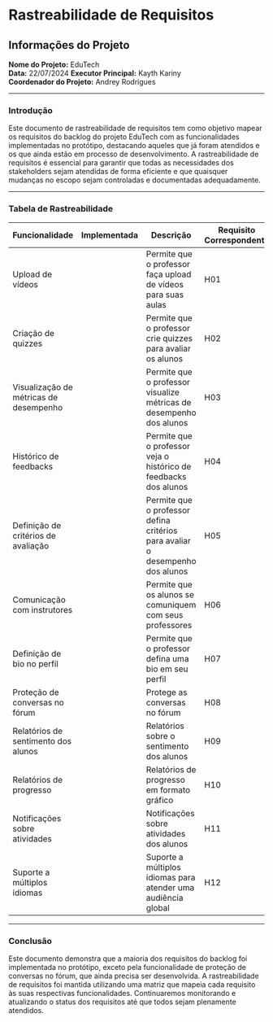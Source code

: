 # Rastreabilidade de Requisitos

## Informações do Projeto

**Nome do Projeto:** EduTech  
**Data:** 22/07/2024 
**Executor Principal:** Kayth Kariny  
**Coordenador do Projeto:** Andrey Rodrigues  

---

### Introdução

Este documento de rastreabilidade de requisitos tem como objetivo mapear os requisitos do backlog do projeto EduTech com as funcionalidades implementadas no protótipo, destacando aqueles que já foram atendidos e os que ainda estão em processo de desenvolvimento. A rastreabilidade de requisitos é essencial para garantir que todas as necessidades dos stakeholders sejam atendidas de forma eficiente e que quaisquer mudanças no escopo sejam controladas e documentadas adequadamente.

---

### Tabela de Rastreabilidade

| Funcionalidade | Implementada | Descrição | Requisito Correspondente | Status |
| --- | --- | --- | --- | --- |
| Upload de vídeos | | Permite que o professor faça upload de vídeos para suas aulas | H01 | Implementado |
| Criação de quizzes | | Permite que o professor crie quizzes para avaliar os alunos | H02 | Implementado |
| Visualização de métricas de desempenho | | Permite que o professor visualize métricas de desempenho dos alunos | H03 | Em desenvolvimento |
| Histórico de feedbacks | | Permite que o professor veja o histórico de feedbacks dos alunos | H04 | Implementado |
| Definição de critérios de avaliação | | Permite que o professor defina critérios para avaliar o desempenho dos alunos | H05 | Em desenvolvimento |
| Comunicação com instrutores | | Permite que os alunos se comuniquem com seus professores | H06 | Implementado |
| Definição de bio no perfil | | Permite que o professor defina uma bio em seu perfil | H07 | Implementado |
| Proteção de conversas no fórum | | Protege as conversas no fórum | H08 | Não iniciado |
| Relatórios de sentimento dos alunos | | Relatórios sobre o sentimento dos alunos | H09 | Implementado |
| Relatórios de progresso | | Relatórios de progresso em formato gráfico | H10 | Em desenvolvimento |
| Notificações sobre atividades | | Notificações sobre atividades dos alunos | H11 | Implementado |
| Suporte a múltiplos idiomas | | Suporte a múltiplos idiomas para atender uma audiência global | H12 | Em desenvolvimento |

---

### Conclusão

Este documento demonstra que a maioria dos requisitos do backlog foi implementada no protótipo, exceto pela funcionalidade de proteção de conversas no fórum, que ainda precisa ser desenvolvida. A rastreabilidade de requisitos foi mantida utilizando uma matriz que mapeia cada requisito às suas respectivas funcionalidades. Continuaremos monitorando e atualizando o status dos requisitos até que todos sejam plenamente atendidos.


